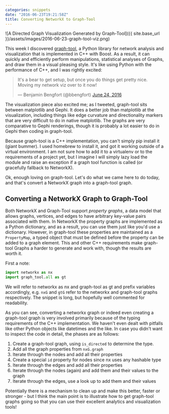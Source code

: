 ```yaml
---
categories: snippets
date: "2016-06-23T19:21:58Z"
title: Converting NetworkX to Graph-Tool
---
```


![A Directed Graph Visualization Generated by Graph-Tool]({{ site.base_url }}/assets/images/2016-06-23-graph-tool-viz.png)

This week I discovered [graph-tool](https://graph-tool.skewed.de/), a Python library for network analysis and visualization that is implemented in C++ with Boost. As a result, it can quickly and efficiently perform manipulations, statistical analyses of Graphs, and draw them in a visual pleasing style. It's like using Python with the performance of C++, and I was rightly excited:

<blockquote class="twitter-tweet" data-lang="en"><p lang="en" dir="ltr">It&#39;s a bear to get setup, but once you do things get pretty nice. Moving my network viz over to it now!</p>&mdash; Benjamin Bengfort (@bbengfort) <a href="https://twitter.com/bbengfort/status/746398688197623808">June 24, 2016</a></blockquote>
<script async src="//platform.twitter.com/widgets.js" charset="utf-8"></script>

The visualization piece also excited me; as I tweeted, graph-tool sits between matplotlib and Gephi. It does a better job than matplotlib at the visualization, including things like edge curvature and directionality markers that are very difficult to do in native matplotlib. The graphs are very comparative to Gephi renderings, though it is probably a lot easier to do in Gephi then coding in graph-tool.

Because graph-tool is a C++ implementation, you can't simply pip install it (giant bummer). I used homebrew to install it, and got it working outside of a virtual environment. I am not sure how to add it to a virtualenv or to the requirements of a project yet, but I imagine I will simply lazy load the module and raise an exception if a graph tool function is called (or gracefully fallback to NetworkX).

Ok, enough loving on graph-tool. Let's do what we came here to do today, and that's convert a NetworkX graph into a graph-tool graph.

## Converting a NetworkX Graph to Graph-Tool

Both NetworkX and Graph-Tool support _property graphs_, a data model that allows graphs, vertices, and edges to have arbitrary key-value pairs associated with them. In NetworkX the property graphs are implemented as a Python dictionary, and as a result, you can use them just like you'd use a dictionary. However, in graph-tool these properties are maintained as a `PropertyMap`, a typed object that must be defined before the property can be added to a graph element. This and other C++ requirements make graph-tool Graphs a harder to generate and work with, though the results are worth it.

First a note:

```python
import networkx as nx
import graph_tool.all as gt
```

We will refer to networkx as nx and graph-tool as gt and prefix variables accordingly, e.g. `nxG` and `gtG` refer to the networkx and graph-tool graphs respectively. The snippet is long, but hopefully well commented for readability.
<script src="https://gist.github.com/bbengfort/a430d460966d64edc6cad71c502d7005.js"></script>

As you can see, converting a networkx graph or indeed even creating a graph-tool graph is very involved primarily because of the typing requirements of the C++ implementation. We haven't even dealt with pitfalls like other Python objects like datetimes and the like. In case you didn't want to inspect the code in detail, the phases are as follows:

1. Create a graph-tool graph, using `is_directed` to determine the type.
2. Add all the graph properties from `nxG.graph`
3. Iterate through the nodes and add all their properties
4. Create a special `id` property for nodes since nx uses any hashable type
5. Iterate through the edges and add all their properties
6. Iterate through the nodes (again) and add them and their values to the graph
7. Iterate through the edges, use a look up to add them and their values

Potentially there is a mechanism to clean up and make this better, faster or stronger - but I think the main point is to illustrate how to get graph-tool graphs going so that you can use their excellent analytics and visualization tools! 
